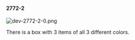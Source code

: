 #### 2772-2
![dev-2772-2-0.png](https://github.com/lil-lab/nlvr/raw/master/nlvr/dev/images/2/dev-2772-2-0.png "dev-2772-2-0.png")

There is a box with 3 items of all 3 different colors.
